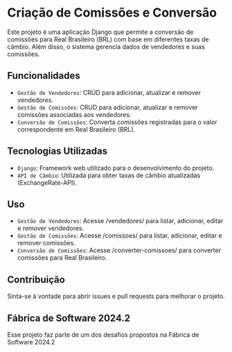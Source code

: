 # Criação de Comissões e Conversão
Este projeto é uma aplicação Django que permite a conversão de comissões para Real Brasileiro (BRL) com base em diferentes taxas de câmbio. Além disso, o sistema gerencia dados de vendedores e suas comissões.

## Funcionalidades
- `Gestão de Vendedores`: CRUD para adicionar, atualizar e remover vendedores.
- `Gestão de Comissões`: CRUD para adicionar, atualizar e remover comissões associadas aos vendedores.
- `Conversão de Comissões`: Converta comissões registradas para o valor correspondente em Real Brasileiro (BRL).

## Tecnologias Utilizadas
- `Django`: Framework web utilizado para o desenvolvimento do projeto.
- `API de Câmbio`: Utilizada para obter taxas de câmbio atualizadas (ExchangeRate-API).

## Uso
- `Gestão de Vendedores`: Acesse /vendedores/ para listar, adicionar, editar e remover vendedores.
- `Gestão de Comissões`: Acesse /comissoes/ para listar, adicionar, editar e remover comissões.
- `Conversão de Comissões`: Acesse /converter-comissoes/ para converter comissões para Real Brasileiro.

## Contribuição
Sinta-se à vontade para abrir issues e pull requests para melhorar o projeto.

## Fábrica de Software 2024.2
Esse projeto faz parte de um dos desafios propostos na Fábrica de Software 2024.2